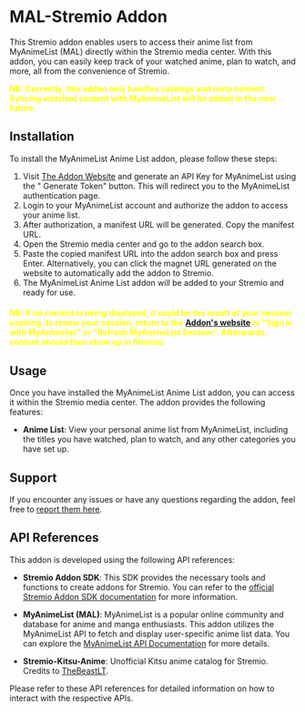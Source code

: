 # MAL-Stremio Addon

This Stremio addon enables users to access their anime list from MyAnimeList (MAL) directly within the Stremio media
center.
With this addon, you can easily keep track of your watched anime, plan to watch, and more, all from the convenience of
Stremio.

<b><font color="#FFFF00">
NB: Currently, this addon only handles catalogs and meta content. Syncing watched content with MyAnimeList will be added
in the near future.
</b></font>

## Installation

To install the MyAnimeList Anime List addon, please follow these steps:

1. Visit [The Addon Website](https://mal-stremio.vercel.app/) and generate an API Key for MyAnimeList using the "
   Generate Token" button. This will redirect you to the MyAnimeList authentication page.
2. Login to your MyAnimeList account and authorize the addon to access your anime list.
3. After authorization, a manifest URL will be generated. Copy the manifest URL.
4. Open the Stremio media center and go to the addon search box.
5. Paste the copied manifest URL into the addon search box and press Enter. Alternatively, you can click the magnet URL
   generated on the website to automatically add the addon to Stremio.
6. The MyAnimeList Anime List addon will be added to your Stremio and ready for use.

<h4 style="color: #FFFF00"> 
NB: If no content is being displayed, it could be the result of your session expiring.
to renew your session, return to the 
<a href="https://mal-stremio.vercel.app/">Addon's website</a> to "Sign in with MyAnimelist" or 
"Refresh MyAnimeList Session". 
Afterwards, content should then show up in Stremio.
</h4>


## Usage

Once you have installed the MyAnimeList Anime List addon, you can access it within the Stremio media center. The addon
provides the following features:

- **Anime List**: View your personal anime list from MyAnimeList, including the titles you have watched, plan to watch,
  and any other categories you have set up.

## Support

If you encounter any issues or have any questions regarding the addon, feel free
to [report them here](https://github.com/SageTendo/mal-stremio-addon/issues).

## API References

This addon is developed using the following API references:

- **Stremio Addon SDK**: This SDK provides the necessary tools and functions to create addons for Stremio. You can refer
  to the [official Stremio Addon SDK documentation](https://github.com/Stremio/stremio-addon-sdk) for more information.

- **MyAnimeList (MAL)**: MyAnimeList is a popular online community and database for anime and manga enthusiasts. This
  addon utilizes the MyAnimeList API to fetch and display user-specific anime list data. You can explore
  the [MyAnimeList API Documentation](https://myanimelist.net/apiconfig/references/api/v2) for more details.

- **Stremio-Kitsu-Anime**: Unofficial Kitsu anime catalog for Stremio. Credits
  to [TheBeastLT](https://github.com/TheBeastLT/stremio-kitsu-anime).

Please refer to these API references for detailed information on how to interact with the respective APIs.
